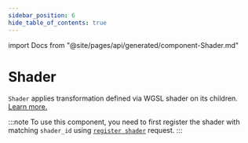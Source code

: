 ```yaml
---
sidebar_position: 6
hide_table_of_contents: true
---
```


import Docs from "@site/pages/api/generated/component-Shader.md"

# Shader

`Shader` applies transformation defined via WGSL shader on its children. [Learn more.](../../concept/shaders.md)

:::note
To use this component, you need to first register the shader with matching `shader_id` using [`register shader`](../routes.md#register-shader) request.
:::

<Docs />

